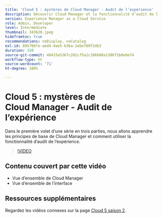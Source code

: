 ```yaml
---
title: 'Cloud 5 : mystères de Cloud Manager - Audit de l’expérience'
description: Découvrir Cloud Manager et la fonctionnalité d’audit de l’expérience
version: Experience Manager as a Cloud Service
role: Admin, Developer
level: Intermediate
thumbnail: 343620.jpeg
hidefromtoc: true
recommendations: noDisplay, noCatalog
exl-id: 895766fe-aedd-4ae5-b3ba-2ebe769f2db3
duration: 310
source-git-commit: 48433a5367c281cf5a1c106b08a1306f1b0e8ef4
workflow-type: ht
source-wordcount: '71'
ht-degree: 100%

---
```


# Cloud 5 : mystères de Cloud Manager - Audit de l’expérience

Dans le première volet d’une série en trois parties, nous allons apprendre les principes de base de Cloud Manager et comment utiliser la fonctionnalité d’audit de l’expérience.

>[!VIDEO](https://video.tv.adobe.com/v/343620?quality=12&learn=on)

## Contenu couvert par cette vidéo

+ Vue d’ensemble de Cloud Manager
+ Vue d’ensemble de l’interface

## Ressources supplémentaires

Regardez les vidéos connexes sur la page [Cloud 5 saison 2](../cloud5-season-2.md).
